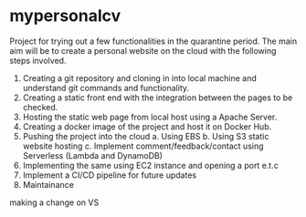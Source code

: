 # mypersonalcv
Project for trying out a few functionalities in the quarantine period.
The main aim will be to create a personal website on the cloud with the following steps involved.

1. Creating a git repository and cloning in into local machine and understand git commands and functionality.
2. Creating a static front end with the integration between the pages to be checked.
3. Hosting the static web page from local host using a Apache Server.
4. Creating a docker image of the project and host it on Docker Hub.
5. Pushing the project into the cloud
	a. Using EBS
	b. Using S3 static website hosting
	c. Implement comment/feedback/contact using Serverless (Lambda and DynamoDB)
6. Implementing the same using EC2 instance and opening a port e.t.c
7. Implement a CI/CD pipeline for future updates
8. Maintainance 

making a change on VS
